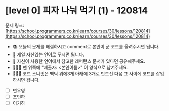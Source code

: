 # [level 0] 피자 나눠 먹기 (1) - 120814 

문제 링크: [https://school.programmers.co.kr/learn/courses/30/lessons/120814](https://school.programmers.co.kr/learn/courses/30/lessons/120814) 

- 📚 오늘의 문제를 해결하시고 comment로 본인이 푼 코드를 올려주시면 됩니다.
- 🚀 제일 자신있는 언어로 푸시면 됩니다.
- 📑 자신이 사용한 언어에서 참고한 레퍼런스 문서가 있다면 공유해주세요.
- 🧑🏻‍💻 맨 위쪽에 "제출자: <본인이름>" 이 양식으로 남겨주세요.
- 🧑🏻‍💻 코드 스니핏은 백틱 위에3개 아래에 3개로 만드신 다음 그 사이에 코드를 삽입하시면 됩니다.

- [ ] 변우영
- [ ] 조인하
- [ ] 이기하
